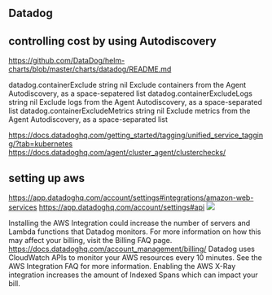 ## Datadog

## controlling cost by using Autodiscovery

https://github.com/DataDog/helm-charts/blob/master/charts/datadog/README.md

datadog.containerExclude string nil Exclude containers from the Agent Autodiscovery, as a space-sepatered list
datadog.containerExcludeLogs string nil Exclude logs from the Agent Autodiscovery, as a space-separated list
datadog.containerExcludeMetrics string nil Exclude metrics from the Agent Autodiscovery, as a space-separated list

https://docs.datadoghq.com/getting_started/tagging/unified_service_tagging/?tab=kubernetes
https://docs.datadoghq.com/agent/cluster_agent/clusterchecks/

## setting up aws

https://app.datadoghq.com/account/settings#integrations/amazon-web-services
https://app.datadoghq.com/account/settings#api
![](assets/images/2021-05-27-22-42-37.png)

Installing the AWS Integration could increase the number of servers and Lambda functions that Datadog monitors. For more information on how this may affect your billing, visit the Billing FAQ page.
https://docs.datadoghq.com/account_management/billing/
Datadog uses CloudWatch APIs to monitor your AWS resources every 10 minutes. See the AWS Integration FAQ for more information.
Enabling the AWS X-Ray integration increases the amount of Indexed Spans which can impact your bill.

